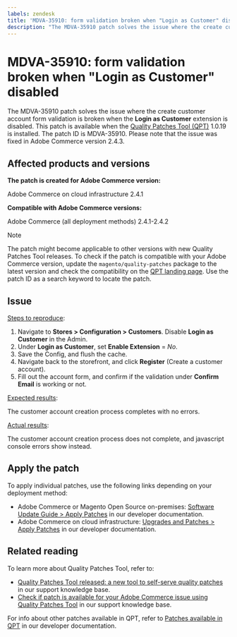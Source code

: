 ```yaml
---
labels: zendesk
title: 'MDVA-35910: form validation broken when "Login as Customer" disabled'
description: "The MDVA-35910 patch solves the issue where the create customer account form validation is broken when the **Login as Customer** extension is disabled. This patch is available when the [Quality Patches Tool (QPT)](https://support.magento.com/hc/en-us/articles/360047139492) 1.0.19 is installed. The patch ID is MDVA-35910. Please note that the issue was fixed in Adobe Commerce version 2.4.3."
---
```


# MDVA-35910: form validation broken when "Login as Customer" disabled

The MDVA-35910 patch solves the issue where the create customer account form validation is broken when the **Login as Customer** extension is disabled. This patch is available when the [Quality Patches Tool (QPT)](https://support.magento.com/hc/en-us/articles/360047139492) 1.0.19 is installed. The patch ID is MDVA-35910. Please note that the issue was fixed in Adobe Commerce version 2.4.3.

## Affected products and versions

**The patch is created for Adobe Commerce version:**

Adobe Commerce on cloud infrastructure 2.4.1

**Compatible with Adobe Commerce versions:**

Adobe Commerce (all deployment methods) 2.4.1-2.4.2

>[!NOTE]
>
>The patch might become applicable to other versions with new Quality Patches Tool releases. To check if the patch is compatible with your Adobe Commerce version, update the `magento/quality-patches` package to the latest version and check the compatibility on the [QPT landing page](https://devdocs.magento.com/quality-patches/tool.html#patch-grid). Use the patch ID as a search keyword to locate the patch.

## Issue

<u>Steps to reproduce</u>:

1. Navigate to **Stores > Configuration > Customers**. Disable **Login as Customer** in the Admin.
1. Under **Login as Customer**, set **Enable Extension** = *No*.
1. Save the Config, and flush the cache.
1. Navigate back to the storefront, and click **Register** (Create a customer account).
1. Fill out the account form, and confirm if the validation under **Confirm Email** is working or not.

<u>Expected results</u>:

The customer account creation process completes with no errors.

<u>Actual results</u>:

The customer account creation process does not complete, and javascript console errors show instead.

## Apply the patch

To apply individual patches, use the following links depending on your deployment method:

* Adobe Commerce or Magento Open Source on-premises: [Software Update Guide > Apply Patches](https://devdocs.magento.com/guides/v2.4/comp-mgr/patching/mqp.html) in our developer documentation.
* Adobe Commerce on cloud infrastructure: [Upgrades and Patches > Apply Patches](https://devdocs.magento.com/cloud/project/project-patch.html) in our developer documentation.

## Related reading

To learn more about Quality Patches Tool, refer to:

* [Quality Patches Tool released: a new tool to self-serve quality patches](https://support.magento.com/hc/en-us/articles/360047139492) in our support knowledge base.
* [Check if patch is available for your Adobe Commerce issue using Quality Patches Tool](https://support.magento.com/hc/en-us/articles/360047125252) in our support knowledge base.

For info about other patches available in QPT, refer to [Patches available in QPT](https://devdocs.magento.com/quality-patches/tool.html#patch-grid) in our developer documentation.